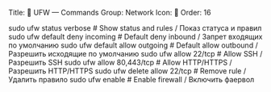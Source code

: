 Title: 🧱 UFW — Commands
Group: Network
Icon: 🧱
Order: 16

sudo ufw status verbose                         # Show status and rules / Показ статуса и правил
sudo ufw default deny incoming                  # Default deny inbound / Запрет входящих по умолчанию
sudo ufw default allow outgoing                 # Default allow outbound / Разрешить исходящие по умолчанию
sudo ufw allow 22/tcp                           # Allow SSH / Разрешить SSH
sudo ufw allow 80,443/tcp                       # Allow HTTP/HTTPS / Разрешить HTTP/HTTPS
sudo ufw delete allow 22/tcp                    # Remove rule / Удалить правило
sudo ufw enable                                 # Enable firewall / Включить фаервол

